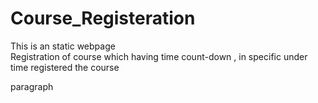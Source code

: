 # Course_Registeration
This is an static webpage
<br>
Registration of course which having time count-down , in specific under time registered the course
<br>
<p> paragraph </p>